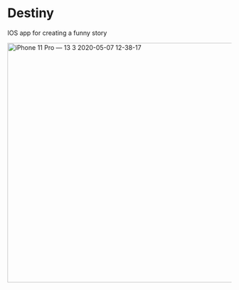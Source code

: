 # Destiny
IOS app for creating a funny story

<img width="538" alt="iPhone 11 Pro — 13 3 2020-05-07 12-38-17" src="https://user-images.githubusercontent.com/19710492/81279334-aa334100-905f-11ea-9e70-08a0c1e2268a.png">
